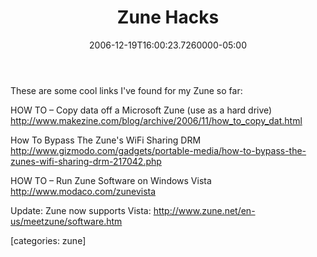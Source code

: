﻿---
title: Zune Hacks
date: "2006-12-19T16:00:23.7260000-05:00"
description: "These are some cool links I've found for my Zune so far:"
featuredImage: img/zune-hacks-featured.png
---

These are some cool links I've found for my Zune so far:

HOW TO – Copy data off a Microsoft Zune (use as a hard drive)
<http://www.makezine.com/blog/archive/2006/11/how_to_copy_dat.html>

How To Bypass The Zune's WiFi Sharing DRM
<http://www.gizmodo.com/gadgets/portable-media/how-to-bypass-the-zunes-wifi-sharing-drm-217042.php>

HOW TO – Run Zune Software on Windows Vista
<http://www.modaco.com/zunevista>

Update: Zune now supports Vista:
<http://www.zune.net/en-us/meetzune/software.htm>

[categories: zune]

